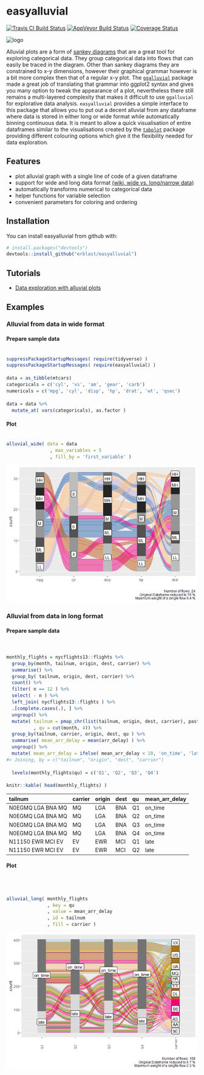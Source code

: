 
<!-- README.md is generated from README.Rmd. Please edit that file -->
easyalluvial
============

[![Travis CI Build Status](https://travis-ci.org/erblast/easyalluvial.svg?branch=master)](https://travis-ci.org/erblast/easyalluvial) [![AppVeyor Build Status](https://ci.appveyor.com/api/projects/status/github/erblast/easyalluvial?branch=master&svg=true)](https://ci.appveyor.com/project/erblast/easyalluvial) 
[![Coverage Status](https://img.shields.io/codecov/c/github/erblast/easyalluvial/master.svg)](https://codecov.io/github/erblast/easyalluvial?branch=master)

<img src="https://www.datisticsblog.com/easyalluvial_logo_square.png" alt="logo" width="240" height="240"/>

Alluvial plots are a form of [sankey diagrams](https://en.wikipedia.org/wiki/Sankey_diagram) that are a great tool for exploring categorical data. They group categorical data into flows that can easily be traced in the diagram. Other than sankey diagrams they are constrained to x-y dimensions, however their graphical grammar however is a bit more complex then that of a regular x-y plot. The [`ggalluvial`](http://corybrunson.github.io/ggalluvial/) package made a great job of translating that grammar into ggplot2 syntax and gives you many option to tweak the appearance of a plot, nevertheless there still remains a multi-layered complexity that makes it difficult to use `ggalluvial` for explorative data analysis. `easyalluvial` provides a simple interface to this package that allows you to put out a decent alluvial from any dataframe where data is stored in either long or wide format while automatically binning continuous data. It is meant to allow a quick visualisation of entire dataframes similar to the visualisations created by the [`tabplot`](https://github.com/mtennekes/tabplot) package providing different colouring options which give it the flexibility needed for data exploration.

Features
--------

-   plot alluvial graph with a single line of code of a given dataframe
-   support for wide and long data format [(wiki, wide vs. long/narrow data)](https://en.wikipedia.org/wiki/Wide_and_narrow_data)
-   automatically transforms numerical to categorical data
-   helper functions for variable selection
-   convenient parameters for coloring and ordering

Installation
------------

You can install easyalluvial from github with:

``` r
# install.packages("devtools")
devtools::install_github("erblast/easyalluvial")
```

Tutorials
---------

-   [Data exploration with alluvial plots](https://www.datisticsblog.com/2018/10/intro_easyalluvial/#features)

Examples
--------

### Alluvial from data in wide format

#### Prepare sample data

``` r

suppressPackageStartupMessages( require(tidyverse) )
suppressPackageStartupMessages( require(easyalluvial) )

data = as_tibble(mtcars)
categoricals = c('cyl', 'vs', 'am', 'gear', 'carb')
numericals = c('mpg', 'cyl', 'disp', 'hp', 'drat', 'wt', 'qsec')

data = data %>%
  mutate_at( vars(categoricals), as.factor )
```

#### Plot

``` r

alluvial_wide( data = data
                , max_variables = 5
                , fill_by = 'first_variable' )
```

![](man/figures/README-wide_plot-1.png)

### Alluvial from data in long format

#### Prepare sample data

``` r


monthly_flights = nycflights13::flights %>%
  group_by(month, tailnum, origin, dest, carrier) %>%
  summarise() %>%
  group_by( tailnum, origin, dest, carrier) %>%
  count() %>%
  filter( n == 12 ) %>%
  select( - n ) %>%
  left_join( nycflights13::flights ) %>%
  .[complete.cases(.), ] %>%
  ungroup() %>%
  mutate( tailnum = pmap_chr(list(tailnum, origin, dest, carrier), paste )
          , qu = cut(month, 4)) %>%
  group_by(tailnum, carrier, origin, dest, qu ) %>%
  summarise( mean_arr_delay = mean(arr_delay) ) %>%
  ungroup() %>%
  mutate( mean_arr_delay = ifelse( mean_arr_delay < 10, 'on_time', 'late' ) )
#> Joining, by = c("tailnum", "origin", "dest", "carrier")
  
  levels(monthly_flights$qu) = c('Q1', 'Q2', 'Q3', 'Q4')
  
knitr::kable( head(monthly_flights) )
```

| tailnum           | carrier | origin | dest | qu  | mean\_arr\_delay |
|:------------------|:--------|:-------|:-----|:----|:-----------------|
| N0EGMQ LGA BNA MQ | MQ      | LGA    | BNA  | Q1  | on\_time         |
| N0EGMQ LGA BNA MQ | MQ      | LGA    | BNA  | Q2  | on\_time         |
| N0EGMQ LGA BNA MQ | MQ      | LGA    | BNA  | Q3  | on\_time         |
| N0EGMQ LGA BNA MQ | MQ      | LGA    | BNA  | Q4  | on\_time         |
| N11150 EWR MCI EV | EV      | EWR    | MCI  | Q1  | late             |
| N11150 EWR MCI EV | EV      | EWR    | MCI  | Q2  | late             |

#### Plot

``` r



alluvial_long( monthly_flights
               , key = qu
               , value = mean_arr_delay
               , id = tailnum
               , fill = carrier )
```

![](man/figures/README-plot_long-1.png)
